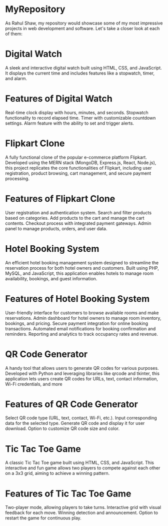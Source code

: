 # MyRepository
As Rahul Shaw, my repository would showcase some of my most impressive projects in web development and software. Let's take a closer look at each of them:
# Digital Watch
A sleek and interactive digital watch built using HTML, CSS, and JavaScript. It displays the current time and includes features like a stopwatch, timer, and alarm.
# Features of Digital Watch

Real-time clock display with hours, minutes, and seconds.
Stopwatch functionality to record elapsed time.
Timer with customizable countdown settings.
Alarm feature with the ability to set and trigger alerts.
# Flipkart Clone
A fully functional clone of the popular e-commerce platform Flipkart. Developed using the MERN stack (MongoDB, Express.js, React, Node.js), this project replicates the core functionalities of Flipkart, including user registration, product browsing, cart management, and secure payment processing.
# Features of Flipkart Clone
User registration and authentication system.
Search and filter products based on categories.
Add products to the cart and manage the cart contents.
Checkout process with integrated payment gateways.
Admin panel to manage products, orders, and user data.
# Hotel Booking System
An efficient hotel booking management system designed to streamline the reservation process for both hotel owners and customers. Built using PHP, MySQL, and JavaScript, this application enables hotels to manage room availability, bookings, and guest information.
# Features of Hotel Booking System
User-friendly interface for customers to browse available rooms and make reservations.
Admin dashboard for hotel owners to manage room inventory, bookings, and pricing.
Secure payment integration for online booking transactions.
Automated email notifications for booking confirmation and reminders.
Reporting and analytics to track occupancy rates and revenue.
# QR Code Generator
A handy tool that allows users to generate QR codes for various purposes. Developed with Python and leveraging libraries like qrcode and tkinter, this application lets users create QR codes for URLs, text, contact information, Wi-Fi credentials, and more
# Features of QR Code Generator
Select QR code type (URL, text, contact, Wi-Fi, etc.).
Input corresponding data for the selected type.
Generate QR code and display it for user download.
Option to customize QR code size and color.
# Tic Tac Toe Game
A classic Tic Tac Toe game built using HTML, CSS, and JavaScript. This interactive and fun game allows two players to compete against each other on a 3x3 grid, aiming to achieve a winning pattern.
# Features of Tic Tac Toe Game
Two-player mode, allowing players to take turns.
Interactive grid with visual feedback for each move.
Winning detection and announcement.
Option to restart the game for continuous play.
